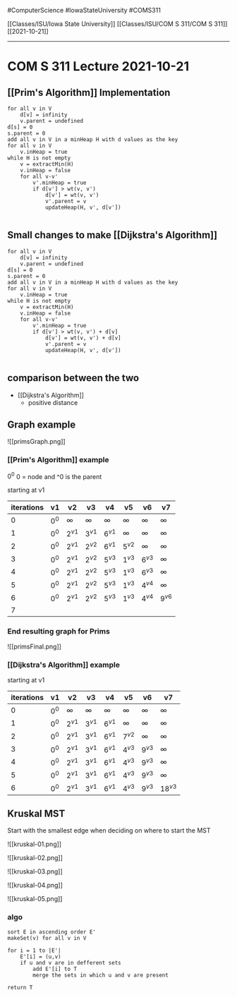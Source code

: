 #ComputerScience  #IowaStateUniversity #COMS311 


[[Classes/ISU/Iowa State University]] [[Classes/ISU/COM S 311/COM S 311]] [[2021-10-21]]

---

# COM S 311 Lecture 2021-10-21


## [[Prim's Algorithm]] Implementation

```
for all v in V 
	d[v] = infinity
	v.parent = undefined
d[s] = 0
s.parent = 0
add all v in V in a minHeap H with d values as the key
for all v in V 
	v.inHeap = true
while H is not empty
	v = extractMin(H)
	v.inHeap = false
	for all v-v'
		v'.minHeap = true
		if d[v'] > wt(v, v')
			d[v'] = wt(v, v')
			v'.parent = v
			updateHeap(H, v', d[v'])


```

## Small changes to make [[Dijkstra's Algorithm]]

```
for all v in V 
	d[v] = infinity
	v.parent = undefined
d[s] = 0
s.parent = 0
add all v in V in a minHeap H with d values as the key
for all v in V 
	v.inHeap = true
while H is not empty
	v = extractMin(H)
	v.inHeap = false
	for all v-v'
		v'.minHeap = true
		if d[v'] > wt(v, v') + d[v]
			d[v'] = wt(v, v') + d[v]
			v'.parent = v
			updateHeap(H, v', d[v'])


```


## comparison between the two

- [[Dijkstra's Algorithm]]
	- positive distance



## Graph example

![[primsGraph.png]]

###  [[Prim's Algorithm]] example

$0^0$ 0 = node and ^0 is the parent

starting at v1

| iterations | v1    | v2       | v3       | v4       | v5       | v6       | v7       |
| ---------- | ----- | -------- | -------- | -------- | -------- | -------- | -------- |
| 0          | $0^0$ | $\infty$ | $\infty$ | $\infty$ | $\infty$ | $\infty$ | $\infty$ |
| 1          | $0^0$ | $2^{v1}$ | $3^{v1}$ | $6^{v1}$ | $\infty$ | $\infty$ | $\infty$ |
| 2          | $0^0$ | $2^{v1}$ | $2^{v2}$ | $6^{v1}$ | $5^{v2}$ | $\infty$ | $\infty$ |
| 3          | $0^0$ | $2^{v1}$ | $2^{v2}$ | $5^{v3}$ | $1^{v3}$ | $6^{v3}$ | $\infty$ |
| 4          | $0^0$ | $2^{v1}$ | $2^{v2}$ | $5^{v3}$ | $1^{v3}$ | $6^{v3}$ | $\infty$ |
| 5          | $0^0$ | $2^{v1}$ | $2^{v2}$ | $5^{v3}$ | $1^{v3}$ | $4^{v4}$ | $\infty$ |
| 6          | $0^0$ | $2^{v1}$ | $2^{v2}$ | $5^{v3}$ | $1^{v3}$ | $4^{v4}$ | $9^{v6}$ |
| 7          |       |          |          |          |          |          |          |
	

### End resulting graph for Prims

![[primsFinal.png]]

### [[Dijkstra's Algorithm]] example  

starting at v1

| iterations | v1    | v2       | v3       | v4       | v5       | v6       | v7       |
| ---------- | ----- | -------- | -------- | -------- | -------- | -------- | -------- | 
| 0          | $0^0$ | $\infty$ | $\infty$ | $\infty$ | $\infty$ | $\infty$ | $\infty$ |
| 1          | $0^0$ | $2^{v1}$ | $3^{v1}$ | $6^{v1}$ | $\infty$ | $\infty$ | $\infty$ |
| 2          | $0^0$ | $2^{v1}$ | $3^{v1}$ | $6^{v1}$ | $7^{v2}$ | $\infty$ | $\infty$ |
| 3          | $0^0$ | $2^{v1}$ | $3^{v1}$ | $6^{v1}$ | $4^{v3}$ | $9^{v3}$ | $\infty$ |
| 4          | $0^0$ | $2^{v1}$ | $3^{v1}$ | $6^{v1}$ | $4^{v3}$ | $9^{v3}$ | $\infty$ |
| 5          | $0^0$ | $2^{v1}$ | $3^{v1}$ | $6^{v1}$ | $4^{v3}$ | $9^{v3}$ | $\infty$ |
| 6          | $0^0$ | $2^{v1}$ | $3^{v1}$ | $6^{v1}$ | $4^{v3}$ | $9^{v3}$ | $18^{v3}$ | 


## Kruskal MST

Start with the smallest edge when deciding on where to start the MST



![[kruskal-01.png]]

![[kruskal-02.png]]

![[kruskal-03.png]]

![[kruskal-04.png]]

![[kruskal-05.png]]


### algo

```
sort E in ascending order E'
makeSet(v) for all v in V

for i = 1 to |E'|
	E'[i] = (u,v)
	if u and v are in defferent sets
		add E'[i] to T
		merge the sets in which u and v are present
		
return T
```